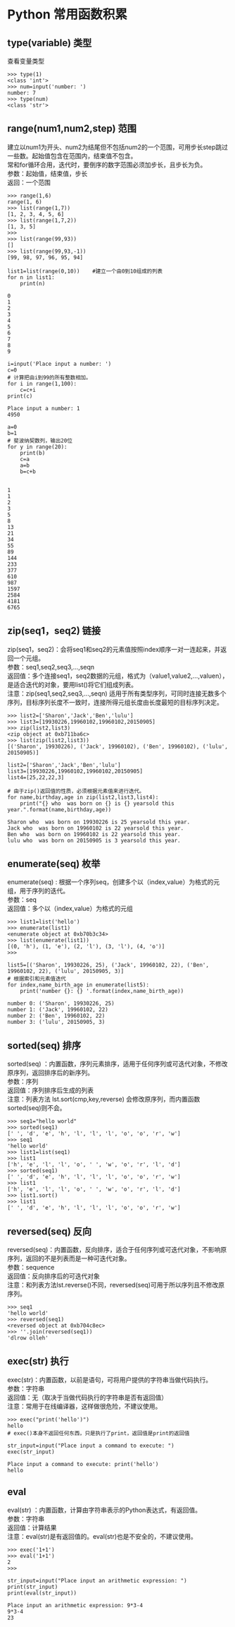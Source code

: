 # Python 常用函数积累
## type(variable) 类型
查看变量类型
```
>>> type(1)
<class 'int'>
>>> num=input('number: ')
number: 7
>>> type(num)
<class 'str'>
```
## range(num1,num2,step) 范围
建立以num1为开头、num2为结尾但不包括num2的一个范围，可用步长step跳过一些数。起始值包含在范围内，结束值不包含。</br>
常和for循环合用，迭代时，要倒序的数字范围必须加步长，且步长为负。</br>
参数：起始值，结束值，步长</br>
返回：一个范围</br>
```
>>> range(1,6)
range(1, 6)
>>> list(range(1,7))
[1, 2, 3, 4, 5, 6]
>>> list(range(1,7,2))
[1, 3, 5]
>>> 
>>> list(range(99,93))
[]
>>> list(range(99,93,-1))
[99, 98, 97, 96, 95, 94]
```


```
list1=list(range(0,10))    #建立一个由0到10组成的列表
for n in list1:
    print(n)

0
1
2
3
4
5
6
7
8
9
```
```
i=input('Place input a number: ')
c=0
# 计算把由i到99的所有整数相加。
for i in range(1,100):
    c=c+i
print(c)

Place input a number: 1
4950
```
```
a=0
b=1
# 斐波纳契数列，输出20位
for y in range(20):
    print(b)
    c=a
    a=b
    b=c+b


1
1
2
3
5
8
13
21
34
55
89
144
233
377
610
987
1597
2584
4181
6765
```
## zip(seq1，seq2) 链接
zip(seq1，seq2)：会将seq1和seq2的元素值按照index顺序一对一连起来，并返回一个元组。</br>
参数：seq1,seq2,seq3,...,seqn</br>
返回值：多个连接seq1，seq2数据的元组，格式为（value1,value2,...,valuen），是适合迭代的对象，要用list()将它们组成列表。</br>
注意：zip(seq1,seq2,seq3,...,seqn) 适用于所有类型序列，可同时连接无数多个序列，目标序列长度不一致时，连接所得元组长度由长度最短的目标序列决定。</br>
```
>>> list2=['Sharon','Jack','Ben','lulu']
>>> list3=[19930226,19960102,19960102,20150905]
>>> zip(list2,list3)
<zip object at 0xb711ba6c>
>>> list(zip(list2,list3))
[('Sharon', 19930226), ('Jack', 19960102), ('Ben', 19960102), ('lulu', 20150905)]
```

```
list2=['Sharon','Jack','Ben','lulu']
list3=[19930226,19960102,19960102,20150905]
list4=[25,22,22,3]

# 由于zip()返回值的性质，必须根据元素值来进行迭代。
for name,birthday,age in zip(list2,list3,list4):
    print("{} who  was born on {} is {} yearsold this year.".format(name,birthday,age))

Sharon who  was born on 19930226 is 25 yearsold this year.
Jack who  was born on 19960102 is 22 yearsold this year.
Ben who  was born on 19960102 is 22 yearsold this year.
lulu who  was born on 20150905 is 3 yearsold this year.
```

## enumerate(seq) 枚举
enumerate(seq) : 根据一个序列seq，创建多个以（index,value）为格式的元组，用于序列的迭代。</br>
参数：seq</br>
返回值：多个以（index,value）为格式的元组</br>
```
>>> list1=list('hello')
>>> enumerate(list1)
<enumerate object at 0xb70b3c34>
>>> list(enumerate(list1))
[(0, 'h'), (1, 'e'), (2, 'l'), (3, 'l'), (4, 'o')]
>>> 
```
```
list5=[('Sharon', 19930226, 25), ('Jack', 19960102, 22), ('Ben', 19960102, 22), ('lulu', 20150905, 3)]
# 根据索引和元素值迭代
for index,name_birth_age in enumerate(list5):
    print('number {}: {} '.format(index,name_birth_age))

number 0: ('Sharon', 19930226, 25) 
number 1: ('Jack', 19960102, 22) 
number 2: ('Ben', 19960102, 22) 
number 3: ('lulu', 20150905, 3) 
```
## sorted(seq) 排序
sorted(seq) ：内置函数，序列元素排序，适用于任何序列或可迭代对象，不修改原序列，返回排序后的新序列。</br>
参数：序列</br>
返回值：序列排序后生成的列表</br>
注意：列表方法 lst.sort(cmp,key,reverse) 会修改原序列，而内置函数sorted(seq)则不会。</br>
```
>>> seq1="hello world"
>>> sorted(seq1)
[' ', 'd', 'e', 'h', 'l', 'l', 'l', 'o', 'o', 'r', 'w']
>>> seq1
'hello world'
>>> list1=list(seq1)
>>> list1
['h', 'e', 'l', 'l', 'o', ' ', 'w', 'o', 'r', 'l', 'd']
>>> sorted(seq1)
[' ', 'd', 'e', 'h', 'l', 'l', 'l', 'o', 'o', 'r', 'w']
>>> list1
['h', 'e', 'l', 'l', 'o', ' ', 'w', 'o', 'r', 'l', 'd']
>>> list1.sort()
>>> list1
[' ', 'd', 'e', 'h', 'l', 'l', 'l', 'o', 'o', 'r', 'w']
```
## reversed(seq) 反向
reversed(seq)：内置函数，反向排序，适合于任何序列或可迭代对象，不影响原序列，返回的不是列表而是一种可迭代对象。</br>
参数：sequence</br>
返回值：反向排序后的可迭代对象</br>
注意：和列表方法lst.reverse()不同，reversed(seq)可用于所以序列且不修改原序列。</br>
```
>>> seq1
'hello world'
>>> reversed(seq1)
<reversed object at 0xb704c8ec>
>>> ''.join(reversed(seq1))
'dlrow olleh'
```
## exec(str) 执行
exec(str)：内置函数，以前是语句，可将用户提供的字符串当做代码执行。</br>
参数：字符串</br>
返回值：无（取决于当做代码执行的字符串是否有返回值）</br>
注意：常用于在线编译器，这样做很危险，不建议使用。</br>
```
>>> exec("print('hello')")
hello
# exec()本身不返回任何东西，只是执行了print，返回值是print的返回值
```
```
str_input=input("Place input a command to execute: ")
exec(str_input)

Place input a command to execute: print('hello')
hello
```
## eval 
eval(str) ：内置函数，计算由字符串表示的Python表达式，有返回值。</br>
参数：字符串</br>
返回值：计算结果</br>
注意：eval(str)是有返回值的。eval(str)也是不安全的，不建议使用。</br>
```
>>> exec('1+1')
>>> eval('1+1')
2
>>> 
```
```
str_input=input("Place input an arithmetic expression: ")
print(str_input)
print(eval(str_input))

Place input an arithmetic expression: 9*3-4
9*3-4
23
```
